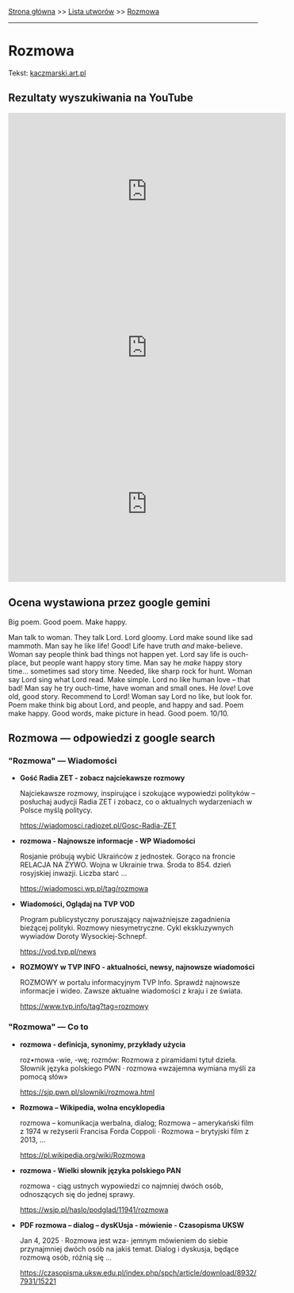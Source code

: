 [Strona główna](../index.md) >> [Lista utworów](../list.md) >> [Rozmowa](520.md)

---

# Rozmowa

Tekst: [kaczmarski.art.pl](https://www.kaczmarski.art.pl/tworczosc/wiersze/rozmowa/)

## Rezultaty wyszukiwania na YouTube

<iframe width="560" height="315" src="https://www.youtube.com/embed/Yz1Nc1-QOkg?si=IdontcarewhotheIRSsendsImnotpayingtaxes" title="YouTube video player" frameborder="0" allow="accelerometer; autoplay; clipboard-write; encrypted-media; gyroscope; picture-in-picture; web-share" referrerpolicy="strict-origin-when-cross-origin" allowfullscreen></iframe>

<iframe width="560" height="315" src="https://www.youtube.com/embed/Q8RbnBHDXtk?si=IdontcarewhotheIRSsendsImnotpayingtaxes" title="YouTube video player" frameborder="0" allow="accelerometer; autoplay; clipboard-write; encrypted-media; gyroscope; picture-in-picture; web-share" referrerpolicy="strict-origin-when-cross-origin" allowfullscreen></iframe>

<iframe width="560" height="315" src="https://www.youtube.com/embed/QCopoCoerRs?si=IdontcarewhotheIRSsendsImnotpayingtaxes" title="YouTube video player" frameborder="0" allow="accelerometer; autoplay; clipboard-write; encrypted-media; gyroscope; picture-in-picture; web-share" referrerpolicy="strict-origin-when-cross-origin" allowfullscreen></iframe>

## Ocena wystawiona przez google gemini

Big poem. Good poem. Make happy.

Man talk to woman. They talk Lord. Lord gloomy. Lord make sound like sad mammoth. Man say he like life! Good! Life have truth *and* make-believe. Woman say people think bad things not happen yet. Lord say life is ouch-place, but people want happy story time. Man say he *make* happy story time… sometimes sad story time. Needed, like sharp rock for hunt. Woman say Lord sing what Lord read. Make simple. Lord no like human love – that bad! Man say he try ouch-time, have woman and small ones. He *love*! Love old, good story. Recommend to Lord! Woman say Lord no like, but look for. Poem make think big about Lord, and people, and happy and sad. Poem make happy. Good words, make picture in head. Good poem. 10/10.


## Rozmowa — odpowiedzi z google search

### "Rozmowa" — Wiadomości

- **Gość Radia ZET - zobacz najciekawsze rozmowy**

    Najciekawsze rozmowy, inspirujące i szokujące wypowiedzi polityków – posłuchaj audycji Radia ZET i zobacz, co o aktualnych wydarzeniach w Polsce myślą politycy. 

   <https://wiadomosci.radiozet.pl/Gosc-Radia-ZET>
- **rozmowa - Najnowsze informacje - WP Wiadomości**

    Rosjanie próbują wybić Ukraińców z jednostek. Gorąco na froncie RELACJA NA ŻYWO. Wojna w Ukrainie trwa. Środa to 854. dzień rosyjskiej inwazji. Liczba starć ... 

   <https://wiadomosci.wp.pl/tag/rozmowa>
- **Wiadomości, Oglądaj na TVP VOD**

    Program publicystyczny poruszający najważniejsze zagadnienia bieżącej polityki. Rozmowy niesymetryczne. Cykl ekskluzywnych wywiadów Doroty Wysockiej-Schnepf. 

   <https://vod.tvp.pl/news>
- **ROZMOWY w TVP INFO - aktualności, newsy, najnowsze wiadomości**

    ROZMOWY w portalu informacyjnym TVP Info. Sprawdź najnowsze informacje i wideo. Zawsze aktualne wiadomości z kraju i ze świata. 

   <https://www.tvp.info/tag?tag=rozmowy>

### "Rozmowa" — Co to

- **rozmowa - definicja, synonimy, przykłady użycia**

    roz•mowa -wie, -wę; rozmów: Rozmowa z piramidami tytuł dzieła. Słownik języka polskiego PWN · rozmowa «wzajemna wymiana myśli za pomocą słów» 

   <https://sjp.pwn.pl/slowniki/rozmowa.html>
- **Rozmowa – Wikipedia, wolna encyklopedia**

    rozmowa – komunikacja werbalna, dialog; Rozmowa – amerykański film z 1974 w reżyserii Francisa Forda Coppoli · Rozmowa – brytyjski film z 2013, ... 

   <https://pl.wikipedia.org/wiki/Rozmowa>
- **rozmowa - Wielki słownik języka polskiego PAN**

    rozmowa - ciąg ustnych wypowiedzi co najmniej dwóch osób, odnoszących się do jednej sprawy. 

   <https://wsjp.pl/haslo/podglad/11941/rozmowa>
- **PDF rozmowa – dialog – dysKUsja - mówienie - Czasopisma UKSW**

    Jan 4, 2025  ·  Rozmowa jest wza- jemnym mówieniem do siebie przynajmniej dwóch osób na jakiś temat. Dialog i dyskusja, będące rozmową osób, różnią się ... 

   <https://czasopisma.uksw.edu.pl/index.php/spch/article/download/8932/7931/15221>

